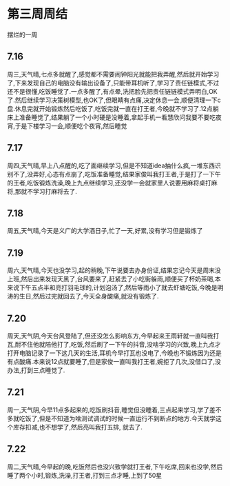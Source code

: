 # 第三周周结
  摆烂的一周
## 7.16  
  周三,天气晴,七点多就醒了,感觉都不需要闹钟阳光就能把我弄醒,然后就开始学习了,下来发现自己的电脑没有输出设备了,只能带耳机听了,学习了责任链模式,不过还不是很懂,吃饭睡觉了.一点多醒了,有点晕,洗把脸先把责任链链模式弄明白,OK了.然后继续学习决策树模型,也OK了,但眼睛有点痛,决定休息一会,顺便清理一下c盘.休息完就开始锻炼然后吃饭了,吃饭完就一直在打王者,今晚就不学习了.12点躺床上准备睡觉了,结果躺了一个小时硬是没睡着,拿起手机一看慧欣问我要不要吃夜宵,于是下楼学习一会,顺便吃个夜宵,然后睡觉
## 7.17
  周四,天气晴,早上八点醒的,吃了面继续学习,但是不知道idea抽什么疯,一堆东西识别不了,没弄好,心态有点崩了,吃饭准备睡觉,结果家俊叫我打王者,于是打了一下午的王者,吃饭锻炼洗澡,晚上九点继续学习,还没学一会就家里人说要用麻将桌打麻将,那就不学习打麻将去了.
## 7.18
  周五,天气晴,今天是义广的大学酒日子,忙了一天,好累,没有学习但是锻炼了
## 7.19
  周六,天气晴,今天也没学习,起的稍晚,下午说要去办身份证,结果忘记今天是周末没上班,然后出来发现天黑了,台风要来了,赶紧去了小吃街躲雨,顺便买了杯奶茶喝,本来说下午五点半和亮打羽毛球的,计划泡汤了,然后等雨小了就去虾塘吃饭,今晚是明涛的生日,然后过完就回去了,今天全身酸痛,就没有锻炼了.
## 7.20
  周天,天气阴,今天台风登陆了,但还没怎么影响东方,今早起来王雨轩就一直叫我打瓦,耐不住他就陪他打了,吃饭,然后刷了一下午的抖音,没啥学习的兴致,晚上九点才打开电脑记录了一下这几天的生活,耳机今早打瓦也没电了,今晚也不锻炼因为还是有点酸痛.本来说12点就要睡了,但是家俊一直叫我打王者,婉拒了几次,没借口了,没办法,打到三点睡觉了.
## 7.21
  周一,天气阴,今早11点多起来的,吃饭刷抖音,睡觉但没睡着,三点起来学习,学了差不多就吃饭了,但是不知道为啥测试调试的时候一直运行不到断点的地方.今天就学这个库存扣减,也不想学了,然后亮叫我打五排, 就去了.
## 7.22
  周二,天气晴,今早起的晚,吃饭然后也没兴致学就打王者,下午吃席,回来也没学,然后睡了两个小时,锻炼,洗澡,打王者,打到三点才睡,上到了50星